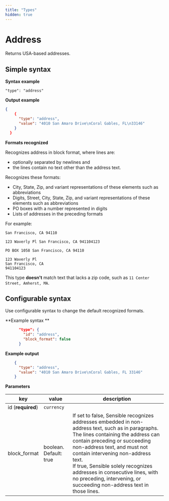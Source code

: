```yaml
---
title: "Types"
hidden: true
---
```



Address 
====
Returns USA-based addresses.  



Simple syntax
----

**Syntax example**

`"type": "address"`

**Output example** 

``` json
{
    {
      "type": "address",
      "value": "4010 San Amaro Drive\nCoral Gables, FL\n33146"
    }
  }
```

**Formats recognized** 

Recognizes address in block format, where lines are:

-  optionally separated by newlines and 
- the lines contain no text other than the address text.

Recognizes these formats: 

- City, State, Zip, and variant representations of these elements such as abbreviations
- Digits, Street, City, State, Zip, and variant representations of these elements such as abbreviations   
- PO boxes with a number represented in digits
- Lists of addresses in the preceding formats

For example:

```123 Waverly Pl
San Francisco, CA 94110

123 Waverly Pl San Francisco, CA 941104123

PO BOX 1058 San Francisco, CA 94110

123 Waverly Pl
San Francisco, CA
941104123

```

This type **doesn't** match text  that lacks a zip code, such as `11 Center Street, Amherst, MA`.

Configurable syntax
----

Use configurable syntax to change the default recognized formats.

**Example syntax **

```json
      "type": {
        "id": "address",
        "block_format": false
      }
```

**Example output**

```json
    {
      "type": "address",
      "value": "4010 San Amaro Drive\nCoral Gables, FL 33146"
    }
```

**Parameters**

| key               | value                  | description                                                  |
| ----------------- | ---------------------- | ------------------------------------------------------------ |
| id (**required**) | `currency`             |                                                              |
| block_format      | boolean. Default: true | If set to false, Sensible recognizes addresses embedded in non-address text, such as in paragraphs. The lines containing the address can contain preceding or succeeding non-address text, and must not contain intervening non-address text. <br/> If true, Sensible solely recognizes addresses in consecutive lines, with no preceding, intervening, or succeeding non-address text in those lines. |

